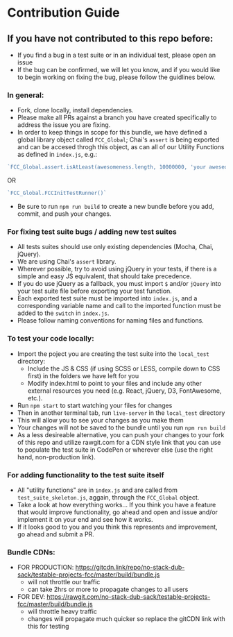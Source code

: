 # Contribution Guide

## If you have not contributed to this repo before:
- If you find a bug in a test suite or in an individual test, please open an issue
- If the bug can be confirmed, we will let you know, and if you would like to begin working on fixing the bug, please follow the guidlines below.

### In general:
- Fork, clone locally, install dependencies.
- Please make all PRs against a branch you have created specifically to address the issue you are fixing.
- In order to keep things in scope for this bundle, we have defined a global library object called `FCC_Global`; Chai's `assert` is being exported and can be accesed throgh this object, as can all of our Utility Functions as defined in `index.js`, e.g.:

```javascript
`FCC_Global.assert.isAtLeast(awesomeness.length, 10000000, 'your aweseomness is too short');`
```
OR

```javascript
`FCC_Global.FCCInitTestRunner()`
```
- Be sure to run `npm run build` to create a new bundle before you add, commit, and push your changes.

### For fixing test suite bugs / adding new test suites
- All tests suites should use only existing dependencies (Mocha, Chai, jQuery).
- We are using Chai's `assert` library.
- Wherever possible, try to avoid using jQuery in your tests, if there is a simple and easy JS equivalent, that should take precedence.
- If you do use jQuery as a fallback, you must import `$` and/or `jQuery` into your test suite file before exporting your test function.
- Each exported test suite must be imported into `index.js`, and a corresponding variable name and call to the imported function must be added to the `switch` in `index.js`.
- Please follow naming conventions for naming files and functions.

### To test your code locally:
- Import the poject you are creating the test suite into the `local_test` directory:
	- Include the JS & CSS (if using SCSS or LESS, compile down to CSS first) in the folders we have left for you
	- Modify index.html to point to your files and include any other external resources you need (e.g. React, jQuery, D3, FontAwesome, etc.).
- Run `npm start` to start watching your files for changes 
- Then in another terminal tab, run `live-server` in the `local_test` directory
- This will allow you to see your changes as you make them
- Your changes will not be saved to the bundle until you run `npm run build`
- As a less desireable alternative, you can push your changes to your fork of this repo and utilize rawgit.com for a CDN style link that you can use to populate the test suite in CodePen or wherever else (use the right hand, non-production link).

### For adding functionality to the test suite itself
- All "utility functions" are in `index.js` and are called from `test_suite_skeleton.js`, aggain, through the `FCC_Global` object.
- Take a look at how everything works... If you think you have a feature that would improve functionality, go ahead and open and issue and/or implement it on your end and see how it works. 
- If it looks good to you and you think this represents and improvement, go ahead and submit a PR.

### Bundle CDNs:
- FOR PRODUCTION: https://gitcdn.link/repo/no-stack-dub-sack/testable-projects-fcc/master/build/bundle.js
  - will not throttle our traffic
  - can take 2hrs or more to propagate changes to all users
- FOR DEV: https://rawgit.com/no-stack-dub-sack/testable-projects-fcc/master/build/bundle.js
  - will throttle heavy traffic
  - changes will propagate much quicker so replace the gitCDN link with this for testing 